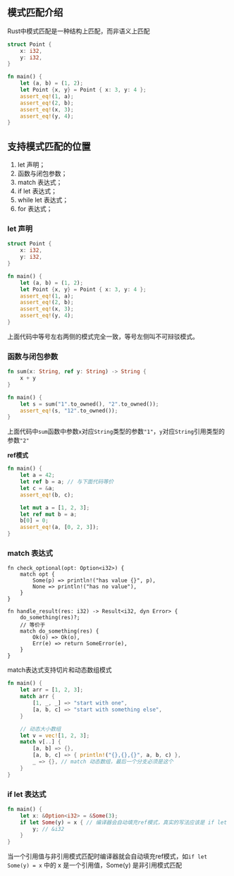 ## 模式匹配介绍
Rust中模式匹配是一种结构上匹配，而非语义上匹配

```rust
struct Point {
    x: i32,
    y: i32,
}

fn main() {
    let (a, b) = (1, 2);
    let Point {x, y} = Point { x: 3, y: 4 };
    assert_eq!(1, a);
    assert_eq!(2, b);
    assert_eq!(x, 3);
    assert_eq!(y, 4);
}
```
## 支持模式匹配的位置
1. let 声明；
2. 函数与闭包参数；
3. match 表达式；
4. if let 表达式；
5. while let 表达式；
6. for 表达式；

### let 声明
```rust
struct Point {
    x: i32,
    y: i32,
}

fn main() {
    let (a, b) = (1, 2);
    let Point {x, y} = Point { x: 3, y: 4 };
    assert_eq!(1, a);
    assert_eq!(2, b);
    assert_eq!(x, 3);
    assert_eq!(y, 4);
}
```
上面代码中等号左右两侧的模式完全一致，等号左侧叫不可辩驳模式。
### 函数与闭包参数
```rust
fn sum(x: String, ref y: String) -> String {
    x + y
}

fn main() {
    let s = sum("1".to_owned(), "2".to_owned());
    assert_eq!(s, "12".to_owned());
}
```
上面代码中`sum`函数中参数`x`对应`String`类型的参数`"1"`，`y`对应`String`引用类型的参数`"2"`

**ref模式**
```rust
fn main() {
    let a = 42;
    let ref b = a; // 与下面代码等价
    let c = &a;
    assert_eq!(b, c);

    let mut a = [1, 2, 3];
    let ref mut b = a;
    b[0] = 0;
    assert_eq!(a, [0, 2, 3]);
}
```
### match 表达式
```rust,ignore,does_not_compile
fn check_optional(opt: Option<i32>) {
    match opt {
        Some(p) => println!("has value {}", p),
        None => println!("has no value"),
    }
}

fn handle_result(res: i32) -> Result<i32, dyn Error> {
    do_something(res)?;
    // 等价于
    match do_something(res) { 
        Ok(o) => Ok(o),
        Err(e) => return SomeError(e), 
    }
}
```
match表达式支持切片和动态数组模式
```rust
fn main() {
    let arr = [1, 2, 3];
    match arr {
        [1, _, _] => "start with one",
        [a, b, c] => "start with something else", 
    }

    // 动态大小数组
    let v = vec![1, 2, 3];
    match v[..] {
        [a, b] => {},
        [a, b, c] => { println!("{},{},{}", a, b, c) },
        _ => {}, // match 动态数组，最后一个分支必须是这个
    }
}
```
### if let 表达式
```rust
fn main() {
    let x: &Option<i32> = &Some(3);
    if let Some(y) = x { // 编译器会自动填充ref模式，真实的写法应该是 if let Some(ref y) = x
        y; // &i32
    }
}
```
当一个引用值与非引用模式匹配时编译器就会自动填充ref模式，如`if let Some(y) = x` 中的 x 是一个引用值，Some(y) 是非引用模式匹配